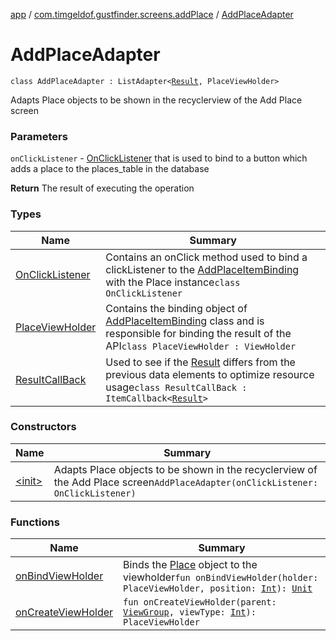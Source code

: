 [app](../../index.md) / [com.timgeldof.gustfinder.screens.addPlace](../index.md) / [AddPlaceAdapter](./index.md)

# AddPlaceAdapter

`class AddPlaceAdapter : ListAdapter<`[`Result`](../../com.timgeldof.gustfinder.network.models.search-api/-result/index.md)`, PlaceViewHolder>`

Adapts Place objects to be shown in the recyclerview of the Add Place screen

### Parameters

`onClickListener` - [OnClickListener](-on-click-listener/index.md) that is used to bind to a button which adds a place to the places_table in the database

**Return**
The result of executing the operation

### Types

| Name | Summary |
|---|---|
| [OnClickListener](-on-click-listener/index.md) | Contains an onClick method used to bind a clickListener to the [AddPlaceItemBinding](#) with the Place instance`class OnClickListener` |
| [PlaceViewHolder](-place-view-holder/index.md) | Contains the binding object of [AddPlaceItemBinding](#) class and is responsible for binding the result of the API`class PlaceViewHolder : ViewHolder` |
| [ResultCallBack](-result-call-back/index.md) | Used to see if the [Result](../../com.timgeldof.gustfinder.network.models.search-api/-result/index.md) differs from the previous data elements to optimize resource usage`class ResultCallBack : ItemCallback<`[`Result`](../../com.timgeldof.gustfinder.network.models.search-api/-result/index.md)`>` |

### Constructors

| Name | Summary |
|---|---|
| [&lt;init&gt;](-init-.md) | Adapts Place objects to be shown in the recyclerview of the Add Place screen`AddPlaceAdapter(onClickListener: OnClickListener)` |

### Functions

| Name | Summary |
|---|---|
| [onBindViewHolder](on-bind-view-holder.md) | Binds the [Place](../../com.timgeldof.gustfinder.database/-place/index.md) object to the viewholder`fun onBindViewHolder(holder: PlaceViewHolder, position: `[`Int`](https://kotlinlang.org/api/latest/jvm/stdlib/kotlin/-int/index.html)`): `[`Unit`](https://kotlinlang.org/api/latest/jvm/stdlib/kotlin/-unit/index.html) |
| [onCreateViewHolder](on-create-view-holder.md) | `fun onCreateViewHolder(parent: `[`ViewGroup`](https://developer.android.com/reference/android/view/ViewGroup.html)`, viewType: `[`Int`](https://kotlinlang.org/api/latest/jvm/stdlib/kotlin/-int/index.html)`): PlaceViewHolder` |
